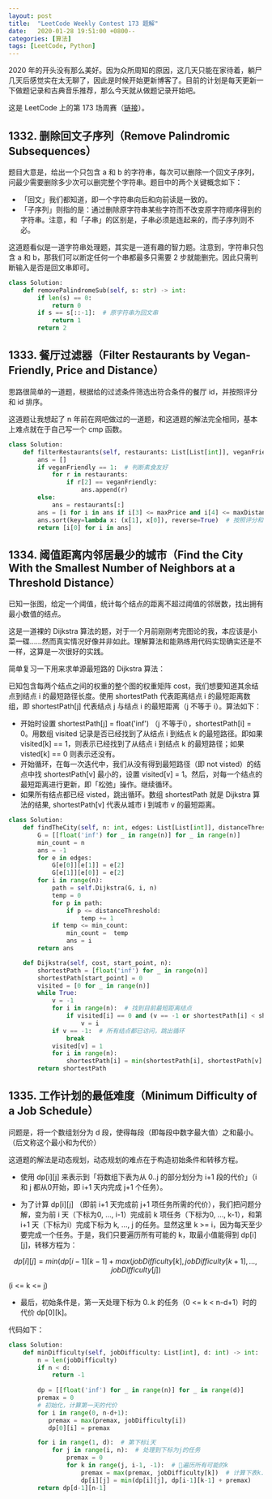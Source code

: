 ```yaml
---
layout: post
title:  "LeetCode Weekly Contest 173 题解"
date:   2020-01-28 19:51:00 +0800--
categories: [算法]
tags: [LeetCode, Python]
---
```



2020 年的开头没有那么美好。因为众所周知的原因，这几天只能在家待着，躺尸几天后感觉实在太无聊了，因此是时候开始更新博客了。目前的计划是每天更新一下做题记录和古典音乐推荐，那么今天就从做题记录开始吧。

这是 LeetCode 上的第 173 场周赛（[链接](https://leetcode-cn.com/contest/weekly-contest-173/)）。

## 1332. 删除回文子序列（Remove Palindromic Subsequences）

题目大意是，给出一个只包含 a 和 b 的字符串，每次可以删除一个回文子序列，问最少需要删除多少次可以删完整个字符串。题目中的两个关键概念如下：

* 「回文」我们都知道，即一个字符串向后和向前读是一致的。
* 「子序列」则指的是：通过删除原字符串某些字符而不改变原字符顺序得到的字符串。注意，和「子串」的区别是，子串必须是连起来的，而子序列则不必。

这道题看似是一道字符串处理题，其实是一道有趣的智力题。注意到，字符串只包含 a 和 b，那我们可以断定任何一个串都最多只需要 2 步就能删完。因此只需判断输入是否是回文串即可。

```python
class Solution:
    def removePalindromeSub(self, s: str) -> int:
        if len(s) == 0:
            return 0
        if s == s[::-1]:  # 原字符串为回文串
            return 1
        return 2
```

## 1333. 餐厅过滤器（Filter Restaurants by Vegan-Friendly, Price and Distance）

思路很简单的一道题，根据给的过滤条件筛选出符合条件的餐厅 id，并按照评分和 id 排序。

这道题让我想起了 n 年前在网吧做过的一道题，和这道题的解法完全相同，基本上难点就在于自己写一个 cmp 函数。

```python
class Solution:
    def filterRestaurants(self, restaurants: List[List[int]], veganFriendly: int, maxPrice: int, maxDistance: int) -> List[int]:
        ans = []
        if veganFriendly == 1:  # 判断素食友好
            for r in restaurants:
                if r[2] == veganFriendly:
                    ans.append(r)
        else:
            ans = restaurants[:]
        ans = [i for i in ans if i[3] <= maxPrice and i[4] <= maxDistance]  # 根据价格和距离过滤
        ans.sort(key=lambda x: (x[1], x[0]), reverse=True)  # 按照评分和id降序排序
        return [i[0] for i in ans]
```

## 1334. 阈值距离内邻居最少的城市（Find the City With the Smallest Number of Neighbors at a Threshold Distance）

已知一张图，给定一个阈值，统计每个结点的距离不超过阈值的邻居数，找出拥有最小数值的结点。

这是一道裸的 Dijkstra 算法的题，对于一个月前刚刚考完图论的我，本应该是小菜一碟……然而真实情况好像并非如此。理解算法和能熟练用代码实现确实还是不一样，这算是一次很好的实践。

简单复习一下用来求单源最短路的 Dijkstra 算法：

已知包含每两个结点之间的权重的整个图的权重矩阵 cost，我们想要知道其余结点到结点 i 的最短路径长度。使用 shortestPath 代表距离结点 i 的最短距离数组，即 shortestPath[j] 代表结点 j 与结点 i 的最短距离（j 不等于 i）。算法如下：
* 开始时设置 shortestPath[j] = float('inf') （j 不等于i），shortestPath[i] = 0。用数组 visited 记录是否已经找到了从结点 i 到结点 k 的最短路径。即如果 visited[k] == 1，则表示已经找到了从结点 i 到结点 k 的最短路径；如果 visted[k] == 0 则表示还没有。
* 开始循环，在每一次迭代中，我们从没有得到最短路径（即 not visted）的结点中找 shortestPath[v] 最小的，设置 visited[v] = 1。然后，对每一个结点的最短距离进行更新，即「松弛」操作。继续循环。
* 如果所有结点都已经 visted，跳出循环。数组 shortestPath 就是 Dijkstra 算法的结果, shortestPath[v] 代表从城市 i 到城市 v 的最短距离。

```python
class Solution:
    def findTheCity(self, n: int, edges: List[List[int]], distanceThreshold: int) -> int:
        G = [[float('inf') for _ in range(n)] for _ in range(n)]
        min_count = n
        ans = -1
        for e in edges:
            G[e[0]][e[1]] = e[2]
            G[e[1]][e[0]] = e[2]
        for i in range(n):
            path = self.Dijkstra(G, i, n)
            temp = 0
            for p in path:
                if p <= distanceThreshold:
                    temp += 1
            if temp <= min_count:
                min_count =  temp
                ans = i
        return ans         

    def Dijkstra(self, cost, start_point, n):
        shortestPath = [float('inf') for _ in range(n)]
        shortestPath[start_point] = 0
        visited = [0 for _ in range(n)]
        while True:
            v = -1
            for i in range(n):  # 找到目前最短距离结点 
                if visited[i] == 0 and (v == -1 or shortestPath[i] < shortestPath[v]):
                    v = i
            if v == -1:  # 所有结点都已访问，跳出循环
                break
            visited[v] = 1
            for i in range(n):
                shortestPath[i] = min(shortestPath[i], shortestPath[v] + cost[v][i])  # 松弛
        return shortestPath
```

## 1335. 工作计划的最低难度（Minimum Difficulty of a Job Schedule）

问题是，将一个数组划分为 d 段，使得每段（即每段中数字最大值）之和最小。（后文称这个最小和为代价）

这道题的解法是动态规划，动态规划的难点在于构造初始条件和转移方程。

*  使用 dp[i][j] 来表示到「将数组下表为从 0..j 的部分划分为 i+1 段的代价」（i 和 j 都从0开始，即 i+1 天内完成 j+1 个任务）。

* 为了计算 dp[i][j] （即前 i+1 天完成前 j+1 项任务所需的代价），我们把问题分解，变为前 i 天（下标为0, ..., i-1）完成前 k 项任务（下标为0, ..., k-1），和第 i+1 天（下标为i）完成下标为 k, ..., j  的任务。显然这里 k >= i，因为每天至少要完成一个任务。于是，我们只要遍历所有可能的 k，取最小值能得到 dp[i][j]，转移方程为：

$$  
dp[i][j] = min( dp[i-1][k-1] + max( jobDifficulty[k], jobDifficulty[k+1],..., jobDifficulty[j] )
$$

(i <= k <= j)

* 最后，初始条件是，第一天处理下标为 0..k 的任务（0 <= k < n-d+1）时的代价 dp[0][k]。

代码如下：

```python
class Solution:
    def minDifficulty(self, jobDifficulty: List[int], d: int) -> int:
        n = len(jobDifficulty)
        if n < d:
            return -1
        
        dp = [[float('inf') for _ in range(n)] for _ in range(d)]
        premax = 0
        # 初始化，计算第一天的代价
        for i in range(0, n-d+1):   
           premax = max(premax, jobDifficulty[i])
           dp[0][i] = premax

        for i in range(1, d):  # 第下标i天
            for j in range(i, n):  # 处理到下标为j的任务
                premax = 0
                for k in range(j, i-1, -1):  # 遍历所有可能的k
                    premax = max(premax, jobDifficulty[k])  # 计算下表k..j段的任务最大值
                    dp[i][j] = min(dp[i][j], dp[i-1][k-1] + premax)
        return dp[d-1][n-1]
```
